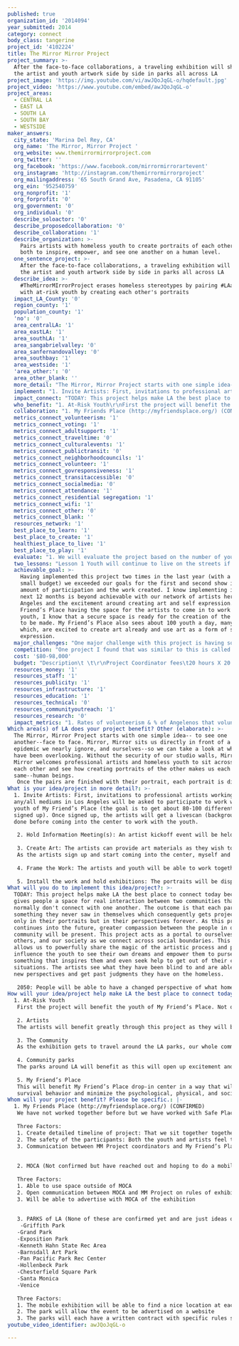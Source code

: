 ```yaml
---
published: true
organization_id: '2014094'
year_submitted: 2014
category: connect
body_class: tangerine
project_id: '4102224'
title: The Mirror Mirror Project
project_summary: >-
  After the face-to-face collaborations, a traveling exhibition will showcase
  the artist and youth artwork side by side in parks all across LA
project_image: 'https://img.youtube.com/vi/awJQoJqGL-o/hqdefault.jpg'
project_video: 'https://www.youtube.com/embed/awJQoJqGL-o'
project_areas:
  - CENTRAL LA
  - EAST LA
  - SOUTH LA
  - SOUTH BAY
  - WESTSIDE
maker_answers:
  city_state: 'Marina Del Rey, CA'
  org_name: 'The Mirror, Mirror Project '
  org_website: www.themirrormirrorproject.com
  org_twitter: ''
  org_facebook: 'https://www.facebook.com/mirrormirrorartevent'
  org_instagram: 'http://instagram.com/themirrormirrorproject'
  org_mailingaddress: '65 South Grand Ave, Pasadena, CA 91105'
  org_ein: '952540759'
  org_nonprofit: '1'
  org_forprofit: '0'
  org_government: '0'
  org_individual: '0'
  describe_soloactor: '0'
  describe_proposedcollaboration: '0'
  describe_collaboration: '1'
  describe_organization: >-
    Pairs artists with homeless youth to create portraits of each other allowing
    both to inspire, empower, and see one another on a human level.
  one_sentence_project: >-
    After the face-to-face collaborations, a traveling exhibition will showcase
    the artist and youth artwork side by side in parks all across LA
  describe_idea: >-
    #TheMirrorMIrrorProject erases homeless stereotypes by pairing #LAartists
    with at-risk youth by creating each other's portraits
  impact_LA_County: '0'
  region_county: '1'
  population_county: '1'
  'no': '0'
  area_centralLA: '1'
  area_eastLA: '1'
  area_southLA: '1'
  area_sangabrielvalley: '0'
  area_sanfernandovalley: '0'
  area_southbay: '1'
  area_westside: '1'
  'area_other:': '0'
  area_other_blank: ''
  more_detail: "The Mirror, Mirror Project starts with one simple idea-- to see one another--face to face. Mirror, Mirror sits us directly in front of a homeless epidemic we nearly ignore, and ourselves--so we can take a look at what we have been overlooking. Without the security of our studio walls, Mirror, Mirror welcomes professional artists and homeless youth to sit across from each other and see how creating portraits of the other makes us each the same--human beings. \r\nOnce the pairs are finished with their portrait, each portrait is displayed side by side in a traveling art installation in parks all across LA where the community is invited to connect with the work, the artists and the youth. \r\n\r\n"
  implement: "1. Invite Artists: First, invitations to professional artists working in any/all mediums in Los Angeles will be asked to participate to work with a youth of My Friend’s Place (the goal is to get about 80-100 different artists signed up). Once signed up, the artists will get a livescan (background check) done before coming into the center to work with the youth. \r\n\r\n2. Hold Information Meeting(s): An artist kickoff event will be held at a specific location to give the artists a chance to get their livescans done and to get all the details for participating in the project. \r\n\r\n3. Create Art: The artists can provide art materials as they wish to share with their partners or select from the materials we have provided. They will collaborate with their partner to create their portrait and have their portrait created by their partner. Once the artists have their livescans complete (and they have cleared) the artists will be able to pick a day they would like to come into the drop in center during the 3-4 month art making period. (We will create a sign- up sheet for the artists to pick from specific days and times so there are not more than 6 artists coming into the center at one time).\r\nAs the artists sign up and start coming into the center, myself and another lead artist will help make sure the artists and youth are getting paired up together and have a space to work together on their portraits. \r\n\r\n4. Frame the Work: The artists and youth will be able to work together until they finish their portraits. Once each partnership finishes a portrait, we will take them to get framed.  \r\n\r\n5. Install the work and hold exhibitions: The portraits will be displayed for the community to interact with in exhibitions around LA. The artwork will be to stored on a mobile truck to be able to transport to different parks across LA. At each park we will have open-air exhibitions with mobile display walls to set up at each location.\r\n"
  impact_connect: "TODAY: This project helps make LA the best place to connect today because it gives people a space for real interaction between two communities that normally don't connect with one another. The outcome is that each partner sees something they never saw in themselves which consequently gets projected not only in their portraits but in their perspectives forever. As this project continues into the future, greater compassion between the people in our community will be present. This project acts as a portal to ourselves, to others, and our society as we connect across social boundaries. This project allows us to powerfully share the magic of the artistic process and positively influence the youth to see their own dreams and empower them to purse something that inspires them and even seek help to get out of their current situations. The artists see what they have been blind to and are able to form new perspectives and get past judgments they have on the homeless.\r\n\r\n2050: People will be able to have a changed perspective of what homelessness looks like. They will feel more empathy towards people that don’t have a home and be able to connect on a new level. In 2050 more people will want to volunteer at drop-in centers, provide services for drop-in centers, bring food, materials, and come up with better ideas to help young people without a home. Because this project allows us to see what the homeless need on a deeper level, we can see where we are still lacking shelter, clothing, food, access to wifi, transportation, and employment opportunities.  \r\n"
  who_benefit: "1. At-Risk Youth\r\nFirst the project will benefit the youth of My Friend’s Place. Not only will the youth get a one-on-one mentorship but they will feel heard and seen on an individual level. They will have a chance to share a story and passion through a form of art that excites them and get the support they may be wanting to express an idea with guidance. \r\n\r\n2. Artists\r\nThe artists will benefit greatly through this project as they will be forced to step outside their comfort zones of their studios to create art. They will have a space to let their walls down, be vulnerable themselves and share stories with youth they may haven’t shared with anyone else. The artists will open themselves up to a new perspective on what it means to be without a home and actually put themselves in their partner’s shoes. They will be forced to work on a new level, have the chance to be a teacher and a student at the same time. They will find themselves having a much bigger connection to their partner than they initially thought and open up a whole new level of seeing people for who they are instead of making judgments from an outside appearance. \r\n\r\n3. The Community\r\nAs the exhibition gets to travel around the LA parks, our whole community gets to experience the relationships that were formed through this project. The youth, artists, and the community in each park will be invited to experience the portraits and the stories of the relationships that formed and get to know others they may have never had the chance to meet before. \r\n\r\n4. Community parks\r\nThe parks around LA will benefit as this will open up excitement and activity. This project will show the community that the parks are always there to enjoy the beautiful city of LA and the community that we are.\r\n\r\n5. My Friend’s Place \r\nThis will benefit My Friend’s Place drop-in center in a way that will reinforce their model of being a low barrier service structure using their harm reduction approach. By bringing the MM Project to this drop-in center it will provide education and support and equip the youth to reduce the harmful effects associated with high risk street\r\nsurvival behavior and minimize the psychological, physical, and social barriers that typically deter youth from seeking and accepting assistance from a social service agency.\r\n"
  collaboration: "1. My Friends Place (http://myfriendsplace.org/) (CONFIRMED)\r\nWe have not worked together before but we have worked with Safe Place for Youth (which is a very similar drop-in center two times before)\r\n\r\nThree Factors:\r\n1. Create detailed timeline of project: That we sit together together as a team and map out all the details of this program together making sure MM Project and My Friend’s Place have a specific plan of the entire project including how many artists will be coming in each day to work, which staff will be coordinating the project and helping pair youth and artists together. \r\n2. The safety of the participants: Both the youth and artists feel taken care of and respected as they create their artwork.\r\n3. Communication between MM Project coordinators and My Friend’s Place directors and staff \r\n\r\n\r\n2. MOCA (Not confirmed but have reached out and hoping to do a mobile exhibit unit for the final closing exhibition (after the exhibit has gone to all the parks) like they did with the Mike Kelley mobile homestead exhibit outside their museum)\r\n\r\nThree Factors:\r\n1. Able to use space outside of MOCA \r\n2. Open communication between MOCA and MM Project on rules of exhibiting outside the museum \r\n3. Will be able to advertise with MOCA of the exhibition \r\n\r\n\r\n3. PARKS of LA (None of these are confirmed yet and are just ideas of different parks around LA and the goal is to bring the exhibition to a broad audience in many different parks) \r\n        -Griffith Park \r\n\t-Grand Park\r\n\t-Exposition Park\r\n\t-Kenneth Hahn State Rec Area\r\n\t-Barnsdall Art Park \r\n\t-Pan Pacific Park Rec Center\r\n\t-Hollenbeck Park\r\n\t-Chesterfield Square Park \r\n\t-Santa Monica\r\n\t-Venice\r\n\r\nThree Factors:\r\n1. The mobile exhibition will be able to find a nice location at each park to create a open air exhibition by opening the truck and creating a community event for a period of 3-4 hours on a specific day\r\n2. The park will allow the event to be advertised on a website\r\n3. The parks will each have a written contract with specific rules so that the exhibit and park are in clear agreement and communication for each event in order to ensure each event is carried out safely \r\n"
  metrics_connect_volunteerism: '1'
  metrics_connect_voting: '1'
  metrics_connect_adultsupport: '1'
  metrics_connect_traveltime: '0'
  metrics_connect_culturalevents: '1'
  metrics_connect_publictransit: '0'
  metrics_connect_neighborhoodcouncils: '1'
  metrics_connect_volunteer: '1'
  metrics_connect_govresponsiveness: '1'
  metrics_connect_transitaccessible: '0'
  metrics_connect_socialmedia: '0'
  metrics_connect_attendance: '1'
  metrics_connect_residential segregation: '1'
  metrics_connect_wifi: '1'
  metrics_connect_other: '0'
  metrics_connect_blank: ''
  resources_network: '1'
  best_place_to_learn: '1'
  best_place_to_create: '1'
  healthiest_place_to_live: '1'
  best_place_to_play: '1'
  evaluate: "1. We will evaluate the project based on the number of youth that participate with an artist and create their portrait. Also on the number of volunteered artists that come in to work with the youth.\r\n2. We will evaluate the project based on the attendance at public park exhibitions.\r\n3. The percentage of Angelenos that volunteer to put the events on in the public. \r\n4. The percentage of adults getting sufficient social and emotional support\r\n5. The government responsiveness to residents' needs and residential segregation "
  two_lessons: "Lesson 1 Youth will continue to live on the streets if no one is there to guide or mentor them. Someone to motivate a young person that they CAN achieve a goal is important. Having a one on one interaction where the youth actually get seen as a person instead of put into the dehumanizing category “homeless”. \r\n\r\nLesson 2 Our community will continue to ignore homelessness and label them and not provide enough. (Examples: the need for housing for homeless, Skid Row, not enough services/shelters for homeless)\r\n"
  achievable_goal: >-
    Having implemented this project two times in the last year (with a very
    small budget) we exceeded our goals for the first and second show in the
    amount of participation and the work created. I know implementing it in the
    next 12 months is beyond achievable with our network of artists here in Los
    Angeles and the excitement around creating art and self expression. With My
    Friend’s Place having the space for the artists to come in to work with the
    youth, I know that a secure space is ready for the creation of the portraits
    to be made. My Friend’s Place also sees about 100 youth a day, many of
    which, are excited to create art already and use art as a form of self
    expression. 
  major_challenges: "One major challenge with this project is having some of the youth stay around long enough to finish their portrait of their partner. To ensure there will be enough portrait pairs to display I have set up to invite many more artists to come in than needs to complete a traveling show. Another strategy for this is to also let the artists know ahead of time that their partner may not come back to work with them a second time and that they may need to partner up with a second youth at the drop-in center. A third action we have in place is to have them try to create their portraits with their partner on the first session or create a collaborative piece together. \r\n\r\nA second major challenge is dealing with the livescans getting cleared in a timely manner since they could take up to 1 month to clear. When we did this project before, the livescans would take 5 days to clear for some artists and almost a month for other artist’s scans to clear. It created a lot of stress and anxiety for the artists because the delayed livescan would then delay them from coming into to work with the youth and then not provide them with enough time to work on their portraits. Our strategy to ensure this works efficiently is to create a different timeline. For example, the artist kickoff will be about 1 month before the artists actually start coming into the center to work so that they have time to get their scans cleared and gather the materials they need to work with their partners. \r\n"
  competition: "One project I found that was similar to this is called “Faces of Homelessness”. Their project had 1 artist painting portraits of homeless youth and had them on display in theaters around LA. The MM Project is unique because it pulls together many artists of all mediums (not just a single artist) and allows each youth to have their own artist mentor they want to work with. This is special because not everyone has the same interest or passions and this allows a youth to really pair up with someone they find is creating art in a way they might want to try or find out how to do. Everyone learns a different way and expresses themselves in a different way and having many artists come in allows for these special relationships to form. \r\n\r\nAlso, The MM project is extraordinarily unique because it connects two different social classes together that share the same community. The culminating event is somewhat miraculous as it feels like a “happening” as it ties people together as people—seeing a few different levels of social class together at once. It is more than a display of artwork, but an event, a movement, where people linger to talk and learn about each other. This project creates a unique relationship that puts two people together that normally wouldn’t sit across from each other for an extended amount of time and really get to know each other. \r\n\r\nOne artist shared her experience, “I wish there was a simple way to express what I got out of this experience.  My partners showed me the courage and vulnerability it takes to go face to face with another.” – Caryl Davis\r\n\r\nOne youth shared his experience, \"Maybe if I drew you I would know you. Highlight your flaws as you show me mine. Maybe if we all took the time to draw each other, we wouldn't be strangers.\" – Antonio, homeless youth, about artist Katherine Rohrbacher \r\n\r\nAnother way it’s different than what exists is that it will travel around LA in open air exhibitions instead of being enclosed into a space. The art will come to the community and the community will be invited to see the work, enjoy their parks, meet new friends and cultures and be invited to create their own art on site. \r\n"
  cost: '$80-98,000'
  budget: "Description\t \t\r\nProject Coordinator fees\t20 hours X 20 weeks x 60/hour \t24,000\r\nLead Artist Fees\t15 hours X 20 weeks x 60/hour \t               18,000\r\nArtist marketing and evaluation fees\t20 hours x $25 hour\t500.00\r\nArtist planning fees\t10 hours x 2 weeks $25 an hour\t        500.00\r\nArtists Livescan fees\t100x40\t                                                        4,000\r\nFraming\t\t                                                                                  \t8,000\r\nArt Materials for artists\t\t                                                        5,000\r\nArt materials for youth\t                                                         \t5,000\r\nAdvertising materials, brochures\t\t                                        2,000\r\nSet up materials for events \t                                                 \t2,000\r\nFood for events\t\t                                                                        3,000\r\nProject leaders/staff for misc.\t\t                                                4,000\r\nInstallation fees \t                                                                                3,000\r\nDeinstallation fees\t\t                                                                3,000\r\nMusic at events\t\t                                                                        2,000\r\nRental and permit fees for exhibition spaces\t                        8,000\r\nTraveling Truck Rental\t                                                                6,000\r\n"
  resources_money: '1'
  resources_staff: '1'
  resources_publicity: '1'
  resources_infrastructure: '1'
  resources_education: '1'
  resources_technical: '0'
  resources_communityoutreach: '1'
  resources_research: '0'
  impact_metrics: "1. Rates of volunteerism & % of Angelenos that volunteer informally \r\nMMProject relies on the artists to volunteer their time to work with a youth. Each time this project gets implemented, more people will find out they too can volunteer to be an artist and work with the youth. Not only will artists want to volunteer but once the exhibition gets showcased, the community will find out they can volunteer a number of ways with the homeless (providing other services, donating food, outreach, volunteering at homeless shelters all around LA, etc). \r\n2. Voting rates by race\r\nBecause My Friend’s Place serves a large population of different races, the unique setup of bringing in artists as mentors one-on-one with the youth provides the space for intimate and meaningful conversation. During these conversations artists can actually encourage the youth to really voice their opinions. \r\n3. Adults getting sufficient social & emotional support\r\nThe MMProject brings a great deal of social and emotional support each time the artist/youth partnership sits down across from each other to do their portraits. They get the space to really connect and open up about topics they normally would be afraid to share. \r\n4. Attendance at cultural events\r\nWill provide a space for new communities to meet each other and share stories and find their common interests. By having the MM Project exhibit in a traveling form, each exhibit will be its own cultural event and will naturally build a larger audience to attend. \r\n5. Participation in neighborhood councils\r\nBecause face-to-face interaction and in person mentorship build the strongest trust and belief in someone, more of the youth and artists are able to gain confidence in their voice and see how important each of their opinions matter in this city.\r\n7. Govnt responsiveness to residents’ needs\r\nNot only do the artists coming into the homeless drop in center learn the needs of the homeless at-risk youth, they are able to communicate that to our community and then to the government. \r\n8. Attendance at public/open street gatherings\r\nBringing the exhibition to the people in the parks with the traveling art show will get people out.\r\n9. Residential segregation\r\nThe process of this project connects two different social classes together that share the same community. \r\n11. Access to free wifi\r\nWe learn firsthand of where we lack free wifi w/ the homeless youth as they have laptops/iphones & need internet on the street to get help, food, a job or clean clothes"
Which area(s) of LA does your project benefit? Other (elaborate): >-
  The Mirror, Mirror Project starts with one simple idea-- to see one
  another--face to face. Mirror, Mirror sits us directly in front of a homeless
  epidemic we nearly ignore, and ourselves--so we can take a look at what we
  have been overlooking. Without the security of our studio walls, Mirror,
  Mirror welcomes professional artists and homeless youth to sit across from
  each other and see how creating portraits of the other makes us each the
  same--human beings. 
   Once the pairs are finished with their portrait, each portrait is displayed side by side in a traveling art installation in parks all across LA where the community is invited to connect with the work, the artists and the youth.
What is your idea/project in more detail?: >-
  1. Invite Artists: First, invitations to professional artists working in
  any/all mediums in Los Angeles will be asked to participate to work with a
  youth of My Friend’s Place (the goal is to get about 80-100 different artists
  signed up). Once signed up, the artists will get a livescan (background check)
  done before coming into the center to work with the youth. 
   
   2. Hold Information Meeting(s): An artist kickoff event will be held at a specific location to give the artists a chance to get their livescans done and to get all the details for participating in the project. 
   
   3. Create Art: The artists can provide art materials as they wish to share with their partners or select from the materials we have provided. They will collaborate with their partner to create their portrait and have their portrait created by their partner. Once the artists have their livescans complete (and they have cleared) the artists will be able to pick a day they would like to come into the drop in center during the 3-4 month art making period. (We will create a sign- up sheet for the artists to pick from specific days and times so there are not more than 6 artists coming into the center at one time).
   As the artists sign up and start coming into the center, myself and another lead artist will help make sure the artists and youth are getting paired up together and have a space to work together on their portraits. 
   
   4. Frame the Work: The artists and youth will be able to work together until they finish their portraits. Once each partnership finishes a portrait, we will take them to get framed. 
   
   5. Install the work and hold exhibitions: The portraits will be displayed for the community to interact with in exhibitions around LA. The artwork will be to stored on a mobile truck to be able to transport to different parks across LA. At each park we will have open-air exhibitions with mobile display walls to set up at each location.
What will you do to implement this idea/project?: >-
  TODAY: This project helps make LA the best place to connect today because it
  gives people a space for real interaction between two communities that
  normally don't connect with one another. The outcome is that each partner sees
  something they never saw in themselves which consequently gets projected not
  only in their portraits but in their perspectives forever. As this project
  continues into the future, greater compassion between the people in our
  community will be present. This project acts as a portal to ourselves, to
  others, and our society as we connect across social boundaries. This project
  allows us to powerfully share the magic of the artistic process and positively
  influence the youth to see their own dreams and empower them to purse
  something that inspires them and even seek help to get out of their current
  situations. The artists see what they have been blind to and are able to form
  new perspectives and get past judgments they have on the homeless.
   
   2050: People will be able to have a changed perspective of what homelessness looks like. They will feel more empathy towards people that don’t have a home and be able to connect on a new level. In 2050 more people will want to volunteer at drop-in centers, provide services for drop-in centers, bring food, materials, and come up with better ideas to help young people without a home. Because this project allows us to see what the homeless need on a deeper level, we can see where we are still lacking shelter, clothing, food, access to wifi, transportation, and employment opportunities.
How will your idea/project help make LA the best place to connect today? In LA2050?: |-
  1. At-Risk Youth
   First the project will benefit the youth of My Friend’s Place. Not only will the youth get a one-on-one mentorship but they will feel heard and seen on an individual level. They will have a chance to share a story and passion through a form of art that excites them and get the support they may be wanting to express an idea with guidance. 
   
   2. Artists
   The artists will benefit greatly through this project as they will be forced to step outside their comfort zones of their studios to create art. They will have a space to let their walls down, be vulnerable themselves and share stories with youth they may haven’t shared with anyone else. The artists will open themselves up to a new perspective on what it means to be without a home and actually put themselves in their partner’s shoes. They will be forced to work on a new level, have the chance to be a teacher and a student at the same time. They will find themselves having a much bigger connection to their partner than they initially thought and open up a whole new level of seeing people for who they are instead of making judgments from an outside appearance. 
   
   3. The Community
   As the exhibition gets to travel around the LA parks, our whole community gets to experience the relationships that were formed through this project. The youth, artists, and the community in each park will be invited to experience the portraits and the stories of the relationships that formed and get to know others they may have never had the chance to meet before. 
   
   4. Community parks
   The parks around LA will benefit as this will open up excitement and activity. This project will show the community that the parks are always there to enjoy the beautiful city of LA and the community that we are.
   
   5. My Friend’s Place 
   This will benefit My Friend’s Place drop-in center in a way that will reinforce their model of being a low barrier service structure using their harm reduction approach. By bringing the MM Project to this drop-in center it will provide education and support and equip the youth to reduce the harmful effects associated with high risk street
   survival behavior and minimize the psychological, physical, and social barriers that typically deter youth from seeking and accepting assistance from a social service agency.
Whom will your project benefit? Please be specific.: |-
  1. My Friends Place (http://myfriendsplace.org/) (CONFIRMED)
   We have not worked together before but we have worked with Safe Place for Youth (which is a very similar drop-in center two times before)
   
   Three Factors:
   1. Create detailed timeline of project: That we sit together together as a team and map out all the details of this program together making sure MM Project and My Friend’s Place have a specific plan of the entire project including how many artists will be coming in each day to work, which staff will be coordinating the project and helping pair youth and artists together. 
   2. The safety of the participants: Both the youth and artists feel taken care of and respected as they create their artwork.
   3. Communication between MM Project coordinators and My Friend’s Place directors and staff 
   
   
   2. MOCA (Not confirmed but have reached out and hoping to do a mobile exhibit unit for the final closing exhibition (after the exhibit has gone to all the parks) like they did with the Mike Kelley mobile homestead exhibit outside their museum)
   
   Three Factors:
   1. Able to use space outside of MOCA 
   2. Open communication between MOCA and MM Project on rules of exhibiting outside the museum 
   3. Will be able to advertise with MOCA of the exhibition 
   
   
   3. PARKS of LA (None of these are confirmed yet and are just ideas of different parks around LA and the goal is to bring the exhibition to a broad audience in many different parks) 
    -Griffith Park 
   -Grand Park
   -Exposition Park
   -Kenneth Hahn State Rec Area
   -Barnsdall Art Park 
   -Pan Pacific Park Rec Center
   -Hollenbeck Park
   -Chesterfield Square Park 
   -Santa Monica
   -Venice
   
   Three Factors:
   1. The mobile exhibition will be able to find a nice location at each park to create a open air exhibition by opening the truck and creating a community event for a period of 3-4 hours on a specific day
   2. The park will allow the event to be advertised on a website
   3. The parks will each have a written contract with specific rules so that the exhibit and park are in clear agreement and communication for each event in order to ensure each event is carried out safely
youtube_video_identifier: awJQoJqGL-o

---
```

